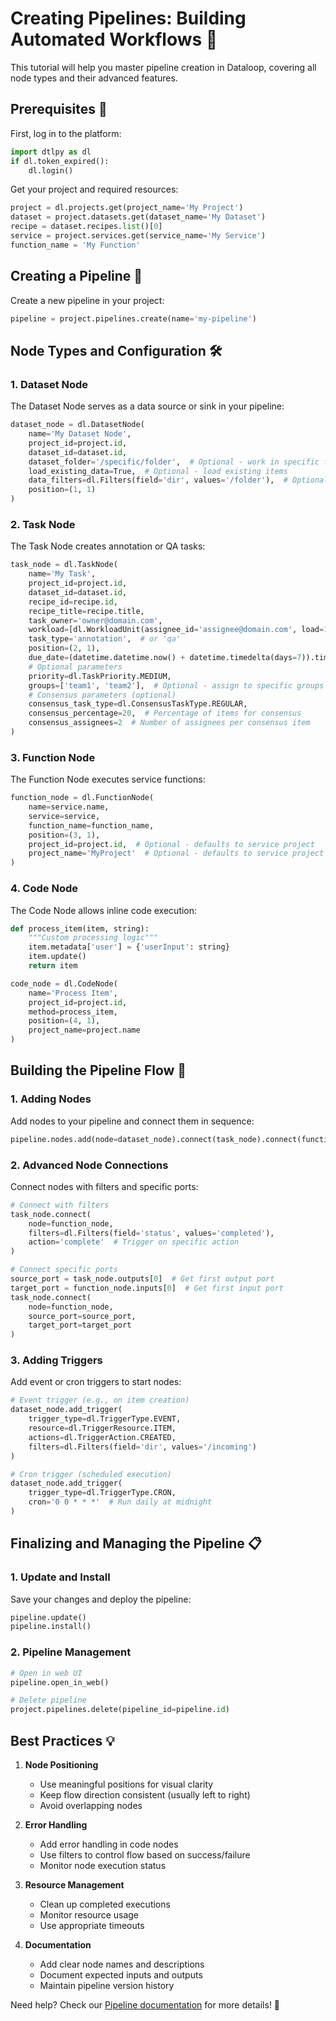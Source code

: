 # Creating Pipelines: Building Automated Workflows 🔄

This tutorial will help you master pipeline creation in Dataloop, covering all node types and their advanced features.

## Prerequisites 🎯

First, log in to the platform:

```python
import dtlpy as dl
if dl.token_expired():
    dl.login()
```

Get your project and required resources:

```python
project = dl.projects.get(project_name='My Project')
dataset = project.datasets.get(dataset_name='My Dataset')
recipe = dataset.recipes.list()[0]
service = project.services.get(service_name='My Service')
function_name = 'My Function'
```

## Creating a Pipeline 🚀

Create a new pipeline in your project:

```python
pipeline = project.pipelines.create(name='my-pipeline')
```

## Node Types and Configuration 🛠️

### 1. Dataset Node

The Dataset Node serves as a data source or sink in your pipeline:

```python
dataset_node = dl.DatasetNode(
    name='My Dataset Node',
    project_id=project.id,
    dataset_id=dataset.id,
    dataset_folder='/specific/folder',  # Optional - work in specific folder
    load_existing_data=True,  # Optional - load existing items
    data_filters=dl.Filters(field='dir', values='/folder'),  # Optional - filter items
    position=(1, 1)
)
```

### 2. Task Node

The Task Node creates annotation or QA tasks:

```python
task_node = dl.TaskNode(
    name='My Task',
    project_id=project.id,
    dataset_id=dataset.id,
    recipe_id=recipe.id,
    recipe_title=recipe.title,
    task_owner='owner@domain.com',
    workload=[dl.WorkloadUnit(assignee_id='assignee@domain.com', load=100)],
    task_type='annotation',  # or 'qa'
    position=(2, 1),
    due_date=(datetime.datetime.now() + datetime.timedelta(days=7)).timestamp() * 1000,
    # Optional parameters
    priority=dl.TaskPriority.MEDIUM,
    groups=['team1', 'team2'],  # Optional - assign to specific groups
    # Consensus parameters (optional)
    consensus_task_type=dl.ConsensusTaskType.REGULAR,
    consensus_percentage=20,  # Percentage of items for consensus
    consensus_assignees=2  # Number of assignees per consensus item
)
```

### 3. Function Node

The Function Node executes service functions:

```python
function_node = dl.FunctionNode(
    name=service.name,
    service=service,
    function_name=function_name,
    position=(3, 1),
    project_id=project.id,  # Optional - defaults to service project
    project_name='MyProject'  # Optional - defaults to service project
)
```

### 4. Code Node

The Code Node allows inline code execution:

```python
def process_item(item, string):
    """Custom processing logic"""
    item.metadata['user'] = {'userInput': string}
    item.update()
    return item

code_node = dl.CodeNode(
    name='Process Item',
    project_id=project.id,
    method=process_item,
    position=(4, 1),
    project_name=project.name
)
```

## Building the Pipeline Flow 🔗

### 1. Adding Nodes

Add nodes to your pipeline and connect them in sequence:

```python
pipeline.nodes.add(node=dataset_node).connect(task_node).connect(function_node).connect(code_node)
```

### 2. Advanced Node Connections

Connect nodes with filters and specific ports:

```python
# Connect with filters
task_node.connect(
    node=function_node,
    filters=dl.Filters(field='status', values='completed'),
    action='complete'  # Trigger on specific action
)

# Connect specific ports
source_port = task_node.outputs[0]  # Get first output port
target_port = function_node.inputs[0]  # Get first input port
task_node.connect(
    node=function_node,
    source_port=source_port,
    target_port=target_port
)
```

### 3. Adding Triggers

Add event or cron triggers to start nodes:

```python
# Event trigger (e.g., on item creation)
dataset_node.add_trigger(
    trigger_type=dl.TriggerType.EVENT,
    resource=dl.TriggerResource.ITEM,
    actions=dl.TriggerAction.CREATED,
    filters=dl.Filters(field='dir', values='/incoming')
)

# Cron trigger (scheduled execution)
dataset_node.add_trigger(
    trigger_type=dl.TriggerType.CRON,
    cron='0 0 * * *'  # Run daily at midnight
)
```

## Finalizing and Managing the Pipeline 📋

### 1. Update and Install

Save your changes and deploy the pipeline:

```python
pipeline.update()
pipeline.install()
```

### 2. Pipeline Management

```python
# Open in web UI
pipeline.open_in_web()

# Delete pipeline
project.pipelines.delete(pipeline_id=pipeline.id)
```

## Best Practices 💡

1. **Node Positioning**
   - Use meaningful positions for visual clarity
   - Keep flow direction consistent (usually left to right)
   - Avoid overlapping nodes

2. **Error Handling**
   - Add error handling in code nodes
   - Use filters to control flow based on success/failure
   - Monitor node execution status

3. **Resource Management**
   - Clean up completed executions
   - Monitor resource usage
   - Use appropriate timeouts

4. **Documentation**
   - Add clear node names and descriptions
   - Document expected inputs and outputs
   - Maintain pipeline version history

Need help? Check our [Pipeline documentation](https://docs.dataloop.ai/docs/pipelines-overview) for more details! 🚀
